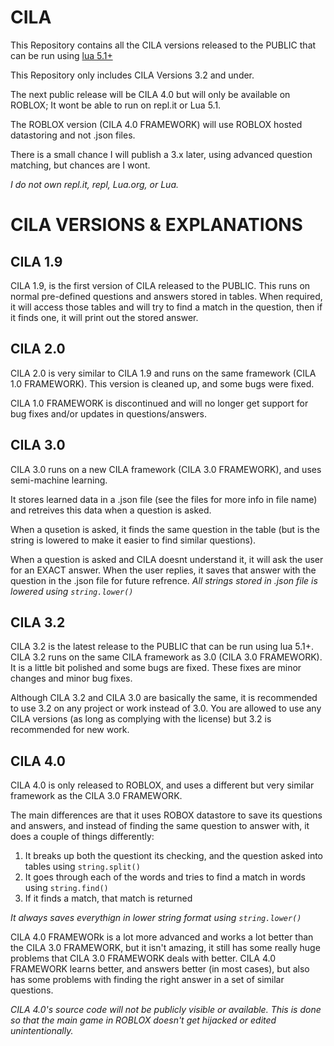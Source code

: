 # CILA

This Repository contains all the CILA versions released to the PUBLIC that can be run using [lua 5.1+](https://www.lua.org/download.html)

This Repository only includes CILA Versions 3.2 and under. 

The next public release will be CILA 4.0 but will only be available on ROBLOX; It wont be able to run on repl.it or Lua 5.1.

The ROBLOX version (CILA 4.0 FRAMEWORK) will use ROBLOX hosted datastoring and not .json files.

There is a small chance I will publish a 3.x later, using advanced question matching, but chances are I wont.

*I do not own repl.it, repl, Lua.org, or Lua.*



# CILA VERSIONS & EXPLANATIONS

## CILA 1.9

CILA 1.9, is the first version of CILA released to the PUBLIC. This runs on normal pre-defined questions and answers stored in tables. When required, it will access those tables and will try to find a match in the question, then if it finds one, it will print out the stored answer.


## CILA 2.0

CILA 2.0 is very similar to CILA 1.9 and runs on the same framework (CILA 1.0 FRAMEWORK). This version is cleaned up, and some bugs were fixed.

CILA 1.0 FRAMEWORK is discontinued and will no longer get support for bug fixes and/or updates in questions/answers.


## CILA 3.0

CILA 3.0 runs on a new CILA framework (CILA 3.0 FRAMEWORK), and uses semi-machine learning.

It stores learned data in a .json file (see the files for more info in file name) and retreives this data when a question is asked.

When a qusetion is asked, it finds the same question in the table (but is the string is lowered to make it easier to find similar questions).

When a question is asked and CILA doesnt understand it, it will ask the user for an EXACT answer. When the user replies, it saves that answer with the question in the .json file for future refrence. *All strings stored in .json file is lowered using `string.lower()`*


## CILA 3.2

CILA 3.2 is the latest release to the PUBLIC that can be run using lua 5.1+. CILA 3.2 runs on the same CILA framework as 3.0 (CILA 3.0 FRAMEWORK). It is a little bit polished and some bugs are fixed. These fixes are minor changes and minor bug fixes.

Although CILA 3.2 and CILA 3.0 are basically the same, it is recommended to use 3.2 on any project or work instead of 3.0. You are allowed to use any CILA versions (as long as complying with the license) but 3.2 is recommended for new work.


## CILA 4.0

CILA 4.0 is only released to ROBLOX, and uses a different but very similar framework as the CILA 3.0 FRAMEWORK.

The main differences are that it uses ROBOX datastore to save its questions and answers, and instead of finding the same question to answer with, it does a couple of things differently:
1. It breaks up both the questiont its checking, and the question asked into tables using `string.split()`
2. It goes through each of the words and tries to find a match in words using `string.find()`
3. If it finds a match, that match is returned 

*It always saves everythign in lower string format using `string.lower()`*

CILA 4.0 FRAMEWORk is a lot more advanced and works a lot better than the CILA 3.0 FRAMEWORK, but it isn't amazing, it still has some really huge problems that CILA 3.0 FRAMEWORK deals with better. CILA 4.0 FRAMEWORK learns better, and answers better (in most cases), but also has some problems with finding the right answer in a set of similar questions.

*CILA 4.0's source code will not be publicly visible or available. This is done so that the main game in ROBLOX doesn't get hijacked or edited unintentionally.*
